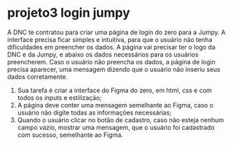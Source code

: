 # projeto3 login jumpy
A DNC te contratou para criar uma página de login do zero para a Jumpy. 
A interface precisa ficar simples e intuitiva, para que o usuário não tenha 
dificuldades em preencher os dados. A página vai precisar ter o logo da DNC e da 
Jumpy, e abaixo os dados necessários para os usuários preencherem.
Caso o usuário não preencha os dados, a página de login precisa aparecer, 
uma mensagem dizendo que o usuário não inseriu seus dados corretamente.
1. Sua tarefa é criar a interface do Figma do zero, em html, css e com todos 
os inputs e estilização;
2. A página deve conter uma mensagem semelhante ao Figma, caso o 
usuário não digite todas as informações necessárias;
3. Quando o usuário clicar no botão de cadastro, caso não esteja nenhum 
campo vazio, mostrar uma mensagem, que o usuário foi cadastrado com 
sucesso, semelhante ao Figma.
